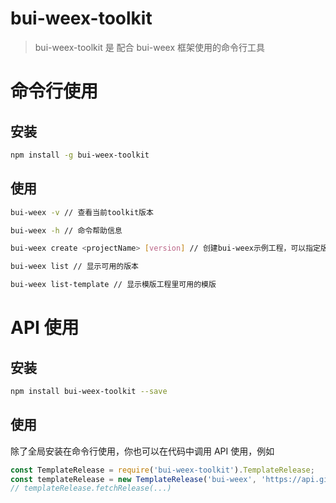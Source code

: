 # bui-weex-toolkit

> bui-weex-toolkit 是 配合 bui-weex 框架使用的命令行工具

# 命令行使用

## 安装

```bash
npm install -g bui-weex-toolkit
```

## 使用

```bash
bui-weex -v // 查看当前toolkit版本

bui-weex -h // 命令帮助信息

bui-weex create <projectName> [version] // 创建bui-weex示例工程，可以指定版本

bui-weex list // 显示可用的版本

bui-weex list-template // 显示模版工程里可用的模版

```

# API 使用

## 安装

```bash
npm install bui-weex-toolkit --save
```

## 使用

除了全局安装在命令行使用，你也可以在代码中调用 API 使用，例如

```js
const TemplateRelease = require('bui-weex-toolkit').TemplateRelease;
const templateRelease = new TemplateRelease('bui-weex', 'https://api.github.com/repos/bingo-oss/bui-weex-template/releases');
// templateRelease.fetchRelease(...)
```
